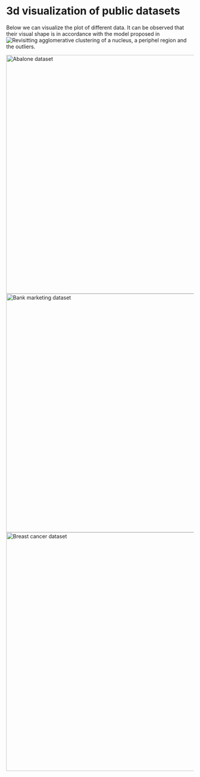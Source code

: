 # 3d visualization of public datasets

Below we can visualize the plot of different data. It can be observed that their visual shape is in accordance with the model proposed in ![Revisitting agglomerative clustering](ihttps://arxiv.org/abs/2005.07995) of a nucleus, a periphel region and the outliers.


<a href="https://archive.ics.uci.edu/ml/datasets/abalone">
<img src="https://github.com/ericktokuda/hieclust/raw/master/animations/abalone_055.gif" title="Abalone dataset" width="640">
</a>

<a href="https://archive.ics.uci.edu/ml/datasets/Bank+Marketing">
<img src="https://github.com/ericktokuda/hieclust/raw/master/animations/bank_marketing_430.gif" title="Bank marketing dataset" width="640">
</a>

<a href="https://archive.ics.uci.edu/ml/datasets/Breast+Cancer+Wisconsin+(Diagnostic)">
<img src="https://github.com/ericktokuda/hieclust/raw/master/animations/cancer_555.gif" title="Breast cancer dataset" width="640">
</a>
